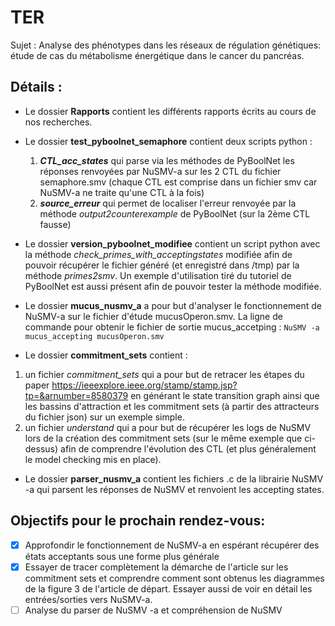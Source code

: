 # TER
Sujet : Analyse des phénotypes dans les réseaux de régulation génétiques: étude de cas du métabolisme énergétique dans le cancer du pancréas.

## Détails :
- Le dossier **Rapports** contient les différents rapports écrits au cours de nos recherches.

- Le dossier **test_pyboolnet_semaphore** contient deux scripts python : 
  1. ***CTL_acc_states*** qui parse via les méthodes de PyBoolNet les réponses renvoyées par NuSMV-a sur les 2 CTL du fichier semaphore.smv (chaque CTL est comprise dans un fichier smv car NuSMV-a ne traite qu'une CTL à la fois)
  2. ***source_erreur*** qui permet de localiser l'erreur renvoyée par la méthode *output2counterexample* de PyBoolNet (sur la 2ème CTL fausse)
  
- Le dossier **version_pyboolnet_modifiee** contient un script python avec la méthode *check_primes_with_acceptingstates* modifiée afin de pouvoir récupérer le fichier généré (et enregistré dans /tmp) par la méthode *primes2smv*.
Un exemple d'utilisation tiré du tutoriel de PyBoolNet est aussi présent afin de pouvoir tester la méthode modifiée.

- Le dossier **mucus_nusmv_a** a pour but d'analyser le fonctionnement de NuSMV-a sur le fichier d'étude mucusOperon.smv.
La ligne de commande pour obtenir le fichier de sortie mucus_accetping : `NuSMV -a mucus_accepting mucusOperon.smv`

- Le dossier **commitment_sets** contient :
 1. un fichier *commitment_sets* qui a pour but de retracer les étapes du paper https://ieeexplore.ieee.org/stamp/stamp.jsp?tp=&arnumber=8580379 en générant le state transition graph ainsi que les bassins d'attraction et les commitment sets (à partir des attracteurs du fichier json) sur un exemple simple.
 2. un fichier *understand* qui a pour but de récupérer les logs de NuSMV lors de la création des commitment sets (sur le même exemple que ci-dessus) afin de comprendre l'évolution des CTL (et plus généralement le model checking mis en place).

- Le dossier **parser_nusmv_a** contient les fichiers .c de la librairie NuSMV -a qui parsent les réponses de NuSMV et renvoient les accepting states.

## Objectifs pour le prochain rendez-vous:
- [x] Approfondir le fonctionnement de NuSMV-a en espérant récupérer des états acceptants sous une forme plus générale
- [x] Essayer de tracer complètement la démarche de l'article sur les commitment sets et comprendre comment sont obtenus les diagrammes de la figure 3 de l'article de départ. Essayer aussi de voir en détail les entrées/sorties vers NuSMV-a.
- [ ] Analyse du parser de NuSMV -a et compréhension de NuSMV
